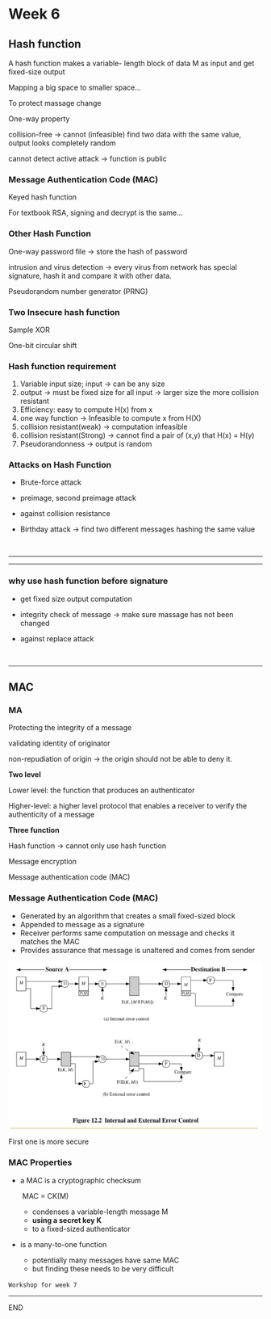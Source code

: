 # Week 6



## Hash function



A hash function makes a variable- length block of data M as input and get fixed-size output

Mapping a big space to smaller space...

To protect massage change

One-way property

collision-free -> cannot (infeasible) find two data with the same value, output looks completely random

cannot detect active attack -> function is public





### Message Authentication Code (MAC)

Keyed hash function







For textbook RSA, signing and decrypt is the same...





### Other Hash Function 

One-way password file -> store the hash of password

intrusion and virus detection -> every virus from network has special signature, hash it and compare it with other data.

Pseudorandom number generator (PRNG)



### Two Insecure hash function

Sample XOR

One-bit circular shift



### Hash function requirement

1. Variable input size; input -> can be any size
2. output -> must be fixed size for all input -> larger size the more collision resistant
3. Efficiency: easy to compute H(x) from x
4.  one way function -> Infeasible to compute x from H(X) 
5. collision resistant(weak) -> computation infeasible
6. collision resistant(Strong) -> cannot find a pair of (x,y) that H(x) = H(y)
7. Pseudorandonness -> output is random



### Attacks on Hash Function

* Brute-force attack

* preimage, second preimage attack

* against collision resistance

* Birthday attack -> find two different messages hashing the same value

  ​

<hr>

---



### why use hash function before signature

* get fixed size output computation

* integrity check of message -> make sure massage has not been changed

* against replace attack

  ​






---





## MAC



### MA

Protecting the integrity of a message

validating identity of originator 

non-repudiation of origin -> the origin should not be able to deny it.



**Two level**

Lower level: the function that produces an authenticator

Higher-level: a higher level protocol that enables a receiver to verify the authenticity of a message



**Three function**

Hash function -> cannot only use hash function

Message encryption

Message authentication code (MAC)



### Message Authentication Code (MAC)

* Generated by an algorithm that creates a small fixed-sized block
* Appended to message as a signature
* Receiver performs same computation on message and checks it matches the MAC
* Provides assurance that message is unaltered and comes from sender



![week6_1](./PIC/w6_1.png)



First one is more secure



### MAC Properties

* a MAC is a cryptographic checksum

  ​	MAC = CK(M)

  * condenses a variable-length message M
  * **using a secret key K**
  * to a fixed-sized authenticator

* is a many-to-one function

  * potentially many messages have same MAC
  * but finding these needs to be very difficult









``Workshop for week 7``

---

END